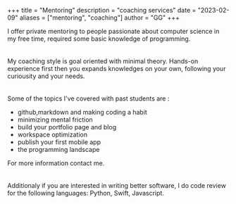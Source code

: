 +++
title = "Mentoring"
description = "coaching services"
date = "2023-02-09"
aliases = ["mentoring", "coaching"]
author = "GG"
+++

I offer private mentoring to people passionate about computer science in my free time, required some basic knowledge of programming.
\
\
\
My coaching style is goal oriented with minimal theory. Hands-on experience first then you expands knowledges on your own, following your curiousity and your needs.
\
\
\
Some of the topics I've covered with past students are :
- github,markdown and making coding a habit
- minimizing mental friction
- build your portfolio page and blog
- workspace optimization
- publish your first mobile app
- the programming landscape

For more information contact me. 
\
\
\
Additionaly if you are interested in writing better software, I do code review for the following languages: Python, Swift, Javascript.



